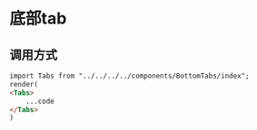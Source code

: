 # 底部tab
## 调用方式
```html
import Tabs from "../../../../components/BottomTabs/index";
render(
<Tabs>
    ...code
</Tabs>
)
```